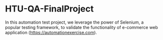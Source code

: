# HTU-QA-FinalProject
In this automation test project, we leverage the power of Selenium, a popular testing framework, to validate the functionality of e-commerce web application (https://automationexercise.com).

